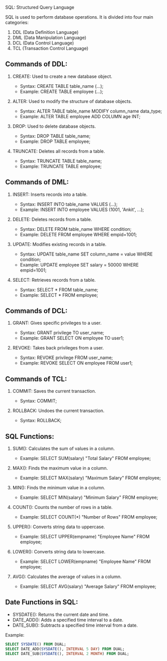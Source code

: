 SQL: Structured Query Language

SQL is used to perform database operations. It is divided into four main categories:

1. DDL (Data Definition Language)
2. DML (Data Manipulation Language)
3. DCL (Data Control Language)
4. TCL (Transaction Control Language)

Commands of DDL:
----------------
1. CREATE: Used to create a new database object.
   - Syntax: CREATE TABLE table_name (...);
   - Example: CREATE TABLE employee (...);

2. ALTER: Used to modify the structure of database objects.
   - Syntax: ALTER TABLE table_name MODIFY column_name data_type;
   - Example: ALTER TABLE employee ADD COLUMN age INT;

3. DROP: Used to delete database objects.
   - Syntax: DROP TABLE table_name;
   - Example: DROP TABLE employee;

4. TRUNCATE: Deletes all records from a table.
   - Syntax: TRUNCATE TABLE table_name;
   - Example: TRUNCATE TABLE employee;

Commands of DML:
----------------
1. INSERT: Inserts records into a table.
   - Syntax: INSERT INTO table_name VALUES (...);
   - Example: INSERT INTO employee VALUES (1001, 'Ankit', ...);

2. DELETE: Deletes records from a table.
   - Syntax: DELETE FROM table_name WHERE condition;
   - Example: DELETE FROM employee WHERE empid=1001;

3. UPDATE: Modifies existing records in a table.
   - Syntax: UPDATE table_name SET column_name = value WHERE condition;
   - Example: UPDATE employee SET salary = 50000 WHERE empid=1001;

4. SELECT: Retrieves records from a table.
   - Syntax: SELECT * FROM table_name;
   - Example: SELECT * FROM employee;

Commands of DCL:
----------------
1. GRANT: Gives specific privileges to a user.
   - Syntax: GRANT privilege TO user_name;
   - Example: GRANT SELECT ON employee TO user1;

2. REVOKE: Takes back privileges from a user.
   - Syntax: REVOKE privilege FROM user_name;
   - Example: REVOKE SELECT ON employee FROM user1;

Commands of TCL:
----------------
1. COMMIT: Saves the current transaction.
   - Syntax: COMMIT;

2. ROLLBACK: Undoes the current transaction.
   - Syntax: ROLLBACK;

SQL Functions:
--------------
1. SUM(): Calculates the sum of values in a column.
   - Example: SELECT SUM(salary) "Total Salary" FROM employee;

2. MAX(): Finds the maximum value in a column.
   - Example: SELECT MAX(salary) "Maximum Salary" FROM employee;

3. MIN(): Finds the minimum value in a column.
   - Example: SELECT MIN(salary) "Minimum Salary" FROM employee;

4. COUNT(): Counts the number of rows in a table.
   - Example: SELECT COUNT(*) "Number of Rows" FROM employee;

5. UPPER(): Converts string data to uppercase.
   - Example: SELECT UPPER(empname) "Employee Name" FROM employee;

6. LOWER(): Converts string data to lowercase.
   - Example: SELECT LOWER(empname) "Employee Name" FROM employee;

7. AVG(): Calculates the average of values in a column.
   - Example: SELECT AVG(salary) "Average Salary" FROM employee;

Date Functions in SQL:
----------------------
- SYSDATE(): Returns the current date and time.
- DATE_ADD(): Adds a specified time interval to a date.
- DATE_SUB(): Subtracts a specified time interval from a date.

Example:
```sql
SELECT SYSDATE() FROM DUAL;
SELECT DATE_ADD(SYSDATE(), INTERVAL 5 DAY) FROM DUAL;
SELECT DATE_SUB(SYSDATE(), INTERVAL 2 MONTH) FROM DUAL;
```
